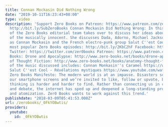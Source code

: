 ```yaml
---
title: Connan Mockasin Did Nothing Wrong
date: "2019-10-11T16:23:43+08:00"
type: video
description: 'Support Zero Books on Patreon: https://www.patreon.com/zerobooks Subscribe:
  http://bit.ly/SubZeroBooks Connan Mockasin Did Nothing Wrong: In this video a member
  of the Zero Books editorial team takes over to discuss her ideas about the power
  of the musically innocent. She discusses Dada, Adorno, Michael Jackson, as well
  as Connan Mockasin and the French electro-punk group Salut C''est Cool. Watch the
  most popular Zero Books episodes: http://bit.ly/2KbC2hF Facebook: https://www.facebook.com/ZeroBooks/
  Twitter: https://twitter.com/zer0books Patreon: https://www.patreon.com/zerobooks
  Books: Drone and Apocalypse: http://www.zero-books.net/books/drone-apocalypse Anatomy
  of Thought Fiction: http://www.zero-books.net/books/anatomy-thought-fiction Some
  of the music discussed includes: Connan Monkasin''s Caramel https://www.youtube.com/watch?v=HPxH6RcWB3o
  Salut C''est Cool - Révélations mystiques https://www.youtube.com/watch?v=2HdWM2DNdsU&t=69s
  Zero Books Manifesto: The modern world is at an impasse. Disasters scroll across
  our smartphone screens and we’re invited to like, follow or upvote, but critical
  thinking is harder and harder to find. Rather than connecting us in common struggle
  and debate, the internet has sped up and deepened a long-standing process of alienation
  and atomization. Zer0 Books wants to work against this trend.'
publishdate: "2018-03-09T05:41:53.000Z"
url: /zerobooks/_0FkYOBwtis/
providers:
  youtube:
    id: _0FkYOBwtis
---
```

